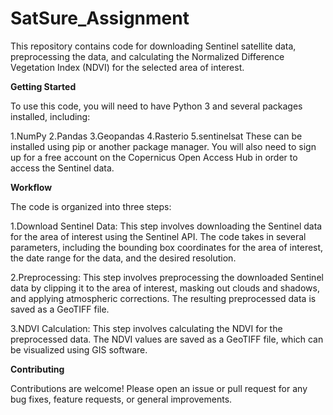# SatSure_Assignment

This repository contains code for downloading Sentinel satellite data, preprocessing the data, and calculating the Normalized Difference Vegetation Index (NDVI) for the selected area of interest.

**Getting Started**

To use this code, you will need to have Python 3 and several packages installed, including:

1.NumPy
2.Pandas
3.Geopandas
4.Rasterio
5.sentinelsat
These can be installed using pip or another package manager. You will also need to sign up for a free account on the Copernicus Open Access Hub in order to access the Sentinel data.

**Workflow**

The code is organized into three steps:

1.Download Sentinel Data: This step involves downloading the Sentinel data for the area of interest using the Sentinel API. The code takes in several parameters, including the bounding box coordinates for the area of interest, the date range for the data, and the desired resolution.

2.Preprocessing: This step involves preprocessing the downloaded Sentinel data by clipping it to the area of interest, masking out clouds and shadows, and applying atmospheric corrections. The resulting preprocessed data is saved as a GeoTIFF file.

3.NDVI Calculation: This step involves calculating the NDVI for the preprocessed data. The NDVI values are saved as a GeoTIFF file, which can be visualized using GIS software.


**Contributing**

Contributions are welcome! Please open an issue or pull request for any bug fixes, feature requests, or general improvements.
